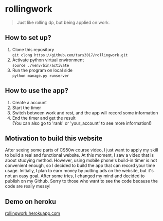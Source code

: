 # rollingwork
> Just like rolling dp, but being applied on work.
## How to set up?
1. Clone this repository  
`git clong https://github.com/tars3017/rollingwork.git`
2. Activate python virtual environment  
`source ./venv/bin/activate`
3. Run the program on local side  
`python manage.py runserver`  

## How to use the app?
1. Create a account
2. Start the timer
3. Switch between work and rest, and the app will record some information
4. End the timer and get the result  
(You can also go to 'rank' or 'your_account' to see more information!)

## Motivation to build this website
After seeing some parts of CS50w course video, I just want to apply my skill to 
build a real and functional website. At this moment, I saw a video that is 
about studying method. However, using mobile phone's build-in timer is not 
convenient enough, so I decided to build the app that can record your time usage.
Initially, I plan to earn money by putting ads on the website, but
it's not an easy goal. After some tries, I changed my mind and decided to 
publish on my Github. Sorry to those who want to see the code because the 
code are really messy!

## Demo on heroku
[rollingwork.herokuapp.com](https://rollingwork.herokuapp.com/)
